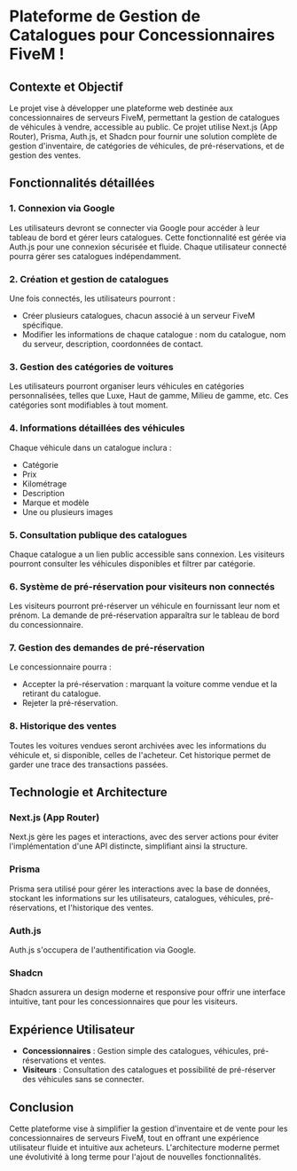 # Plateforme de Gestion de Catalogues pour Concessionnaires FiveM !

## Contexte et Objectif
Le projet vise à développer une plateforme web destinée aux concessionnaires de serveurs FiveM, permettant la gestion de catalogues de véhicules à vendre, accessible au public. Ce projet utilise Next.js (App Router), Prisma, Auth.js, et Shadcn pour fournir une solution complète de gestion d'inventaire, de catégories de véhicules, de pré-réservations, et de gestion des ventes.

## Fonctionnalités détaillées

### 1. Connexion via Google
Les utilisateurs devront se connecter via Google pour accéder à leur tableau de bord et gérer leurs catalogues. Cette fonctionnalité est gérée via Auth.js pour une connexion sécurisée et fluide. Chaque utilisateur connecté pourra gérer ses catalogues indépendamment.

### 2. Création et gestion de catalogues
Une fois connectés, les utilisateurs pourront :
- Créer plusieurs catalogues, chacun associé à un serveur FiveM spécifique.
- Modifier les informations de chaque catalogue : nom du catalogue, nom du serveur, description, coordonnées de contact.

### 3. Gestion des catégories de voitures
Les utilisateurs pourront organiser leurs véhicules en catégories personnalisées, telles que Luxe, Haut de gamme, Milieu de gamme, etc. Ces catégories sont modifiables à tout moment.

### 4. Informations détaillées des véhicules
Chaque véhicule dans un catalogue inclura :
- Catégorie
- Prix
- Kilométrage
- Description
- Marque et modèle
- Une ou plusieurs images

### 5. Consultation publique des catalogues
Chaque catalogue a un lien public accessible sans connexion. Les visiteurs pourront consulter les véhicules disponibles et filtrer par catégorie.

### 6. Système de pré-réservation pour visiteurs non connectés
Les visiteurs pourront pré-réserver un véhicule en fournissant leur nom et prénom. La demande de pré-réservation apparaîtra sur le tableau de bord du concessionnaire.

### 7. Gestion des demandes de pré-réservation
Le concessionnaire pourra :
- Accepter la pré-réservation : marquant la voiture comme vendue et la retirant du catalogue.
- Rejeter la pré-réservation.

### 8. Historique des ventes
Toutes les voitures vendues seront archivées avec les informations du véhicule et, si disponible, celles de l'acheteur. Cet historique permet de garder une trace des transactions passées.

## Technologie et Architecture

### Next.js (App Router)
Next.js gère les pages et interactions, avec des server actions pour éviter l'implémentation d'une API distincte, simplifiant ainsi la structure.

### Prisma
Prisma sera utilisé pour gérer les interactions avec la base de données, stockant les informations sur les utilisateurs, catalogues, véhicules, pré-réservations, et l'historique des ventes.

### Auth.js
Auth.js s'occupera de l'authentification via Google.

### Shadcn
Shadcn assurera un design moderne et responsive pour offrir une interface intuitive, tant pour les concessionnaires que pour les visiteurs.

## Expérience Utilisateur

- **Concessionnaires** : Gestion simple des catalogues, véhicules, pré-réservations et ventes.
- **Visiteurs** : Consultation des catalogues et possibilité de pré-réserver des véhicules sans se connecter.

## Conclusion
Cette plateforme vise à simplifier la gestion d'inventaire et de vente pour les concessionnaires de serveurs FiveM, tout en offrant une expérience utilisateur fluide et intuitive aux acheteurs. L'architecture moderne permet une évolutivité à long terme pour l'ajout de nouvelles fonctionnalités.